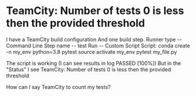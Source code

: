 
# TeamCity: Number of tests 0 is less then the provided threshold

I have a TeamCity build configuration
And one build step.
Runner type -- Command Line
Step name -- test
Run -- Custom Script
Script:
conda create -n my_env python=3.8 pytest
source activate my_env
pytest my_file.py

The script is working (I can see results in log PASSED [100%])
But in the "Status" I see
TeamCity: Number of tests 0 is less then the provided threshold

How can I say TeamCity to count my tests?

        